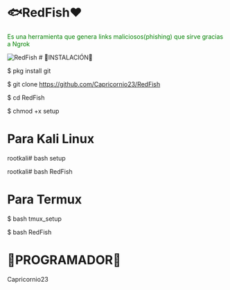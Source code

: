 # 🐟RedFish❤

<span style="color: green"> Es una herramienta que genera links maliciosos(phishing) que sirve gracias a Ngrok </span>

<img src="https://encrypted-tbn0.gstatic.com/images?q=tbn:ANd9GcS4RqYpWhpFpUS0ZhwYUaGF74vjhHcR5FZuiQ&usqp=CAU" alt="RedFish" />
# 🔰INSTALACIÓN🔰

$ pkg install git

$ git clone https://github.com/Capricornio23/RedFish

$ cd RedFish

$ chmod +x setup

# Para Kali Linux 

rootkali# bash setup

rootkali# bash RedFish

# Para Termux

$ bash tmux_setup

$ bash RedFish

# 🔰PROGRAMADOR🔰

Capricornio23

